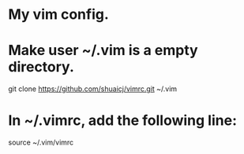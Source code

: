 # My vim config.

# Make user ~/.vim is a empty directory.
git clone https://github.com/shuaicj/vimrc.git ~/.vim

# In ~/.vimrc, add the following line:
source ~/.vim/vimrc


